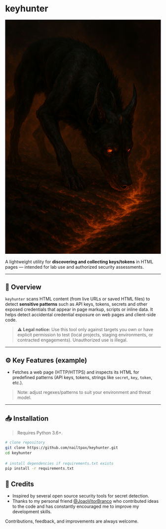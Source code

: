 # keyhunter

![Hunt. Seek. Find](images/keyhunterdog.png)


A lightweight utility for **discovering and collecting keys/tokens** in HTML pages — intended for lab use and authorized security assessments.  

---

## 🔎 Overview

`keyhunter` scans HTML content (from live URLs or saved HTML files) to detect **sensitive patterns** such as API keys, tokens, secrets and other exposed credentials that appear in page markup, scripts or inline data. It helps detect accidental credential exposure on web pages and client-side code.

> ⚠️ **Legal notice:** Use this tool only against targets you own or have explicit permission to test (local projects, staging environments, or contracted engagements). Unauthorized use is illegal.

---

## ⚙️ Key Features (example)

- Fetches a web page (HTTP/HTTPS) and inspects its HTML for predefined patterns (API keys, tokens, strings like `secret`, `key`, `token`, etc.).  

> Note: adjust regexes/patterns to suit your environment and threat model.

---

## 📥 Installation

> Requires Python 3.6+.

```bash
# clone repository
git clone https://github.com/nailtpax/keyhunter.git
cd keyhunter

# install dependencies if requirements.txt exists
pip install -r requirements.txt
```
## 🙏 Credits

- Inspired by several open source security tools for secret detection.
- Thanks to my personal friend [@JoaoVitorBranco](https://github.com/JoaoVitorBranco) who contributed ideas to the code and has constantly encouraged me to improve my development skills.

Contributions, feedback, and improvements are always welcome.
